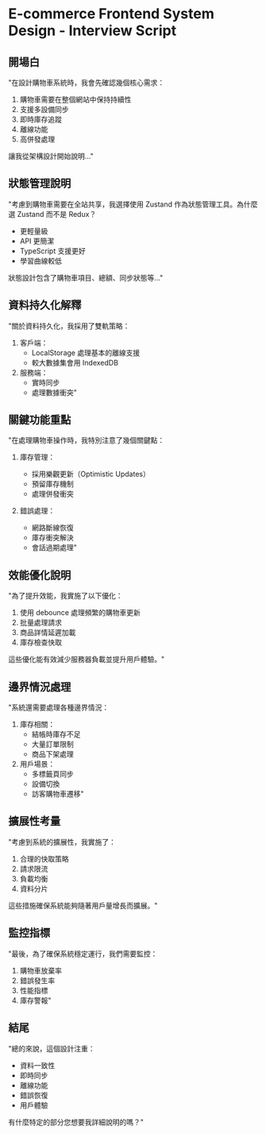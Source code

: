 # E-commerce Frontend System Design - Interview Script

## 開場白

"在設計購物車系統時，我會先確認幾個核心需求：

1. 購物車需要在整個網站中保持持續性
2. 支援多設備同步
3. 即時庫存追蹤
4. 離線功能
5. 高併發處理

讓我從架構設計開始說明..."

## 狀態管理說明

"考慮到購物車需要在全站共享，我選擇使用 Zustand 作為狀態管理工具。為什麼選 Zustand 而不是 Redux？

- 更輕量級
- API 更簡潔
- TypeScript 支援更好
- 學習曲線較低

狀態設計包含了購物車項目、總額、同步狀態等..."

## 資料持久化解釋

"關於資料持久化，我採用了雙軌策略：

1. 客戶端：
   - LocalStorage 處理基本的離線支援
   - 較大數據集會用 IndexedDB
2. 服務端：
   - 實時同步
   - 處理數據衝突"

## 關鍵功能重點

"在處理購物車操作時，我特別注意了幾個關鍵點：

1. 庫存管理：

   - 採用樂觀更新（Optimistic Updates）
   - 預留庫存機制
   - 處理併發衝突

2. 錯誤處理：
   - 網路斷線恢復
   - 庫存衝突解決
   - 會話過期處理"

## 效能優化說明

"為了提升效能，我實施了以下優化：

1. 使用 debounce 處理頻繁的購物車更新
2. 批量處理請求
3. 商品詳情延遲加載
4. 庫存檢查快取

這些優化能有效減少服務器負載並提升用戶體驗。"

## 邊界情況處理

"系統還需要處理各種邊界情況：

1. 庫存相關：
   - 結帳時庫存不足
   - 大量訂單限制
   - 商品下架處理
2. 用戶場景：
   - 多標籤頁同步
   - 設備切換
   - 訪客購物車遷移"

## 擴展性考量

"考慮到系統的擴展性，我實施了：

1. 合理的快取策略
2. 請求限流
3. 負載均衡
4. 資料分片

這些措施確保系統能夠隨著用戶量增長而擴展。"

## 監控指標

"最後，為了確保系統穩定運行，我們需要監控：

1. 購物車放棄率
2. 錯誤發生率
3. 性能指標
4. 庫存警報"

## 結尾

"總的來說，這個設計注重：

- 資料一致性
- 即時同步
- 離線功能
- 錯誤恢復
- 用戶體驗

有什麼特定的部分您想要我詳細說明的嗎？"
